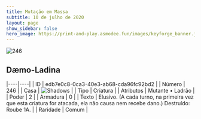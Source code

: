 ```yaml
---
title: Mutação em Massa
subtitle: 10 de julho de 2020
layout: page
show_sidebar: false
hero_image: https://print-and-play.asmodee.fun/images/keyforge_banner.jpg
---
```


![246](https://cdn.keyforgegame.com/media/card_front/pt/479_246_3JR9P8Q97RWQ_pt.png)

## Dæmo-Ladina

|----|----|
| ID | edb7e0c8-0ca3-40e3-ab68-cda96fc92bd2 |
| Número | 246 |
| Casa | ![Shadows](https://archonarcana.com/images/thumb/e/ee/Shadows.png/22px-Shadows.png "Sombras") |
| Tipo | Criatura |
| Atributos | Mutante • Ladrão |
| Poder | 2 |
| Armadura | 0 |
| Texto | Elusivo. (A cada turno, na primeira vez que esta criatura for atacada, ela não causa nem recebe dano.) Destruído: Roube 1A. |
| Raridade | Comum |
